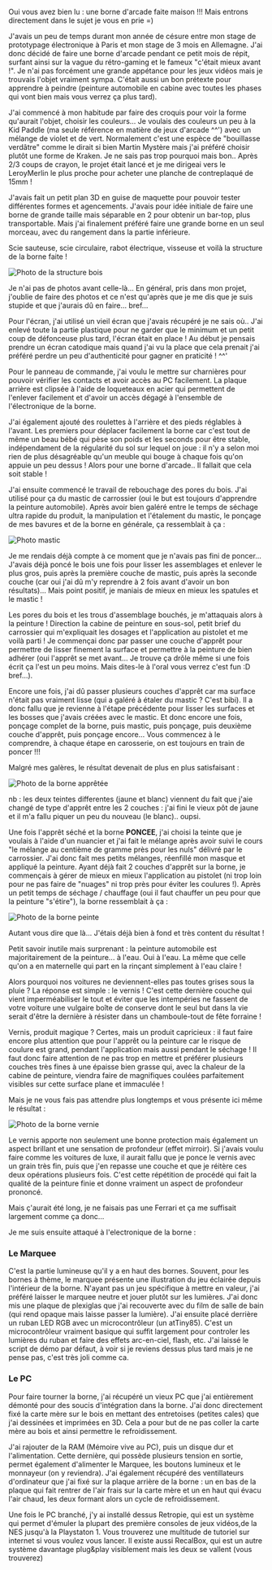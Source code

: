 Oui vous avez bien lu : une borne d'arcade faite maison !!! Mais entrons directement dans le sujet je vous en prie =)

J'avais un peu de temps durant mon année de césure entre mon stage de prototypage électronique à Paris et mon stage de 3 mois en Allemagne. J'ai donc décidé de faire une borne d'arcade pendant ce petit mois de répit, surfant ainsi sur la vague du rétro-gaming et le fameux "c'était mieux avant !". Je n'ai pas forcément une grande appétance pour les jeux vidéos mais je trouvais l'objet vraiment sympa. C'était aussi un bon prétexte pour apprendre à peindre (peinture automobile en cabine avec toutes les phases qui vont bien mais vous verrez ça plus tard).

J'ai commencé à mon habitude par faire des croquis pour voir la forme qu'aurait l'objet, choisir les couleurs... Je voulais des couleurs un peu à la Kid Paddle (ma seule référence en matière de jeux d'arcade ^^') avec un mélange de violet et de vert. Normalement c'est une espèce de "bouillasse verdâtre" comme le dirait si bien Martin Mystère mais j'ai préféré choisir plutôt une forme de Kraken. Je ne sais pas trop pourquoi mais bon.. Après 2/3 coups de crayon, le projet était lancé et je me dirigeai vers le LeroyMerlin le plus proche pour acheter une planche de contreplaqué de 15mm !

J'avais fait un petit plan 3D en guise de maquette pour pouvoir tester différentes formes et agencements. J'avais pour idée initiale de faire une borne de grande taille mais séparable en 2 pour obtenir un bar-top, plus transportable. Mais j'ai finalement préféré faire une grande borne en un seul morceau, avec du rangement dans la partie inférieure.

Scie sauteuse, scie circulaire, rabot électrique, visseuse et voilà la structure de la borne faite !

![Photo de la structure bois](https://deathura.github.io/assets/images/borne_arcade/structure_bois.jpg)

Je n'ai pas de photos avant celle-là... En général, pris dans mon projet, j'oublie de faire des photos et ce n'est qu'après que je me dis que je suis stupide et que j'aurais dû en faire... bref...

Pour l'écran, j'ai utilisé un vieil écran que j'avais récupéré je ne sais où.. J'ai enlevé toute la partie plastique pour ne garder que le minimum et un petit coup de défonceuse plus tard, l'écran était en place ! Au début je pensais prendre un écran catodique mais quand j'ai vu la place que cela prenait j'ai préféré perdre un peu d'authenticité pour gagner en praticité ! ^^'

Pour le panneau de commande, j'ai voulu le mettre sur charnières pour pouvoir vérifier les contacts et avoir accès au PC facilement. La plaque arrière est clipsée à l'aide de loqueteaux en acier qui permettent de l'enlever facilement et d'avoir un accès dégagé à l'ensemble de l'électronique de la borne.

J'ai également ajouté des roulettes à l'arrière et des pieds réglables à l'avant. Les premiers pour déplacer facilement la borne car c'est tout de même un beau bébé qui pèse son poids et les seconds pour être stable, indépendament de la régularité du sol sur lequel on joue : il n'y a selon moi rien de plus désagréable qu'un meuble qui bouge à chaque fois qu'on appuie un peu dessus ! Alors pour une borne d'arcade.. Il fallait que cela soit stable !

J'ai ensuite commencé le travail de rebouchage des pores du bois. J'ai utilisé pour ça du mastic de carrossier (oui le but est toujours d'apprendre la peinture automobile). Après avoir bien galéré entre le temps de séchage ultra rapide du produit, la manipulation et l'étalement du mastic, le ponçage de mes bavures et de la borne en générale, ça ressemblait à ça :

![Photo mastic](https://deathura.github.io/assets/images/borne_arcade/pieds+mastic.jpg)

Je me rendais déjà compte à ce moment que je n'avais pas fini de poncer... J'avais déjà poncé le bois une fois pour lisser les assemblages et enlever le plus gros, puis après la première couche de mastic, puis après la seconde couche (car oui j'ai dû m'y reprendre à 2 fois avant d'avoir un bon résultats)... Mais point positif, je maniais de mieux en mieux les spatules et le mastic !

Les pores du bois et les trous d'assemblage bouchés, je m'attaquais alors à la peinture ! Direction la cabine de peinture en sous-sol, petit brief du carrossier qui m'expliquait les dosages et l'application au pistolet et me voilà parti ! Je commençai donc par passer une couche d'apprêt pour permettre de lisser finement la surface et permettre à la peinture de bien adhérer (oui l'apprêt se met avant... Je trouve ça drôle même si une fois écrit ça l'est un peu moins. Mais dites-le à l'oral vous verrez c'est fun :D bref...).

Encore une fois, j'ai dû passer plusieurs couches d'apprêt car ma surface n'était pas vraiment lisse (qui a galéré à étaler du mastic ? C'est bibi). Il a donc fallu que je revienne à l'étape précédente pour lisser les surfaces et les bosses que j'avais créées avec le mastic. Et donc encore une fois, ponçage complet de la borne, puis mastic, puis ponçage, puis deuxième couche d'apprêt, puis ponçage encore... Vous commencez à le comprendre, à chaque étape en carosserie, on est toujours en train de poncer !!!

Malgré mes galères, le résultat devenait de plus en plus satisfaisant :

![Photo de la borne apprêtée](https://deathura.github.io/assets/images/borne_arcade/appret.jpg)

nb : les deux teintes differentes (jaune et blanc) viennent du fait que j'aie changé de type d'apprêt entre les 2 couches : j'ai fini le vieux pôt de jaune et il m'a fallu piquer un peu du nouveau (le blanc).. oupsi.

Une fois l'apprêt séché et la borne **PONCEE**, j'ai choisi la teinte que je voulais à l'aide d'un nuancier et j'ai fait le mélange après avoir suivi le cours "le mélange au centième de gramme près pour les nuls" délivré par le carrossier. J'ai donc fait mes petits mélanges, réenfillé mon masque et appliqué la peinture. Ayant déjà fait 2 couches d'apprêt sur la borne, je commençais à gérer de mieux en mieux l'application au pistolet (ni trop loin pour ne pas faire de "nuages" ni trop près pour éviter les coulures !). Après un petit temps de séchage / chauffage (oui il faut chauffer un peu pour que la peinture "s'étire"), la borne ressemblait à ça :

![Photo de la borne peinte](https://deathura.github.io/assets/images/borne_arcade/peinture.jpg)

Autant vous dire que là... J'étais déjà bien à fond et très content du résultat !

Petit savoir inutile mais surprenant : la peinture automobile est majoritairement de la peinture... à l'eau. Oui à l'eau. La même que celle qu'on a en maternelle qui part en la rinçant simplement à l'eau claire !

Alors pourquoi nos voitures ne deviennent-elles pas toutes grises sous la pluie ? La réponse est simple : le vernis ! C'est cette dernière couche qui vient imperméabiliser le tout et éviter que les intempéries ne fassent de votre voiture une vulgaire boîte de conserve dont le seul but dans la vie serait d'être la dernière à résister dans un chamboule-tout de fête forraine !

Vernis, produit magique ? Certes, mais un produit capricieux : il faut faire encore plus attention que pour l'apprêt ou la peinture car le risque de coulure est grand, pendant l'application mais aussi pendant le séchage ! Il faut donc faire attention de ne pas trop en mettre et préférer plusieurs couches très fines à une épaisse bien grasse qui, avec la chaleur de la cabine de peinture, viendra faire de magnifiques coulées parfaitement visibles sur cette surface plane et immaculée !

Mais je ne vous fais pas attendre plus longtemps et vous présente ici même le résultat :

![Photo de la borne vernie](https://deathura.github.io/assets/images/borne_arcade/vernis.jpg)

Le vernis apporte non seulement une bonne protection mais également un aspect brillant et une sensation de profondeur (effet mirroir). Si j'avais voulu faire comme les voitures de luxe, il aurait fallu que je ponce le vernis avec un grain très fin, puis que j'en repasse une couche et que je réitère ces deux opérations plusieurs fois. C'est cette répétition de procédé qui fait la qualité de la peinture finie et donne vraiment un aspect de profondeur prononcé.

Mais ç'aurait été long, je ne faisais pas une Ferrari et ça me suffisait largement comme ça donc...

Je me suis ensuite attaqué à l'electronique de la borne :

### Le Marquee

C'est la partie lumineuse qu'il y a en haut des bornes. Souvent, pour les bornes à thème, le marquee présente une illustration du jeu éclairée depuis l'intérieur de la borne. N'ayant pas un jeu spécifique à mettre en valeur, j'ai préféré laisser le marquee neutre et jouer plutôt sur les lumières. J'ai donc mis une plaque de plexiglas que j'ai recouverte avec du film de salle de bain (qui rend opaque mais laisse passer la lumière). J'ai ensuite placé derrière un ruban LED RGB avec un microcontrôleur (un atTiny85). C'est un microcontrôleur vraiment basique qui suffit largement pour controler les lumières du ruban et faire des effets arc-en-ciel, flash, etc. J'ai laissé le script de démo par défaut, à voir si je reviens dessus plus tard mais je ne pense pas, c'est très joli comme ca.

### Le PC

Pour faire tourner la borne, j'ai récupéré un vieux PC que j'ai entièrement démonté pour des soucis d'intégration dans la borne. J'ai donc directement fixé la carte mère sur le bois en mettant des entretoises (petites cales) que j'ai dessinées et imprimées en 3D. Cela a pour but de ne pas coller la carte mère au bois et ainsi permettre le refroidissement.

J'ai rajouter de la RAM (Mémoire vive au PC), puis un disque dur et l'alimentation. Cette dernière, qui possède plusieurs tension en sortie, permet également d'alimenter le Marquee, les boutons lumineux et le monnayeur (on y reviendra). J'ai également récupéré des ventillateurs d'ordinateur que j'ai fixé sur la plaque arrière de la borne : un en bas de la plaque qui fait rentrer de l'air frais sur la carte mère et un en haut qui évacu l'air chaud, les deux formant alors un cycle de refroidissement.

Une fois le PC branché, j'y ai installé dessus Retropie, qui est un système qui permet d'émuler la plupart des première consoles de jeux vidéos,de la NES jusqu'à la Playstaton 1. Vous trouverez une multitude de tutoriel sur internet si vous voulez vous lancer. Il existe aussi RecalBox, qui est un autre système davantage plug&play visiblement mais les deux se vallent (vous trouverez)
